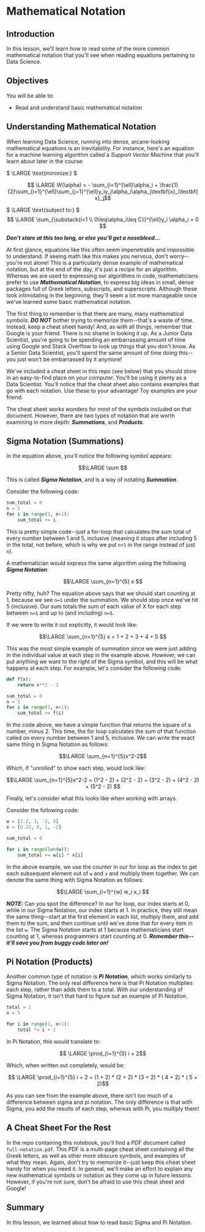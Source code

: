 
# Mathematical Notation

## Introduction

In this lesson, we'll learn how to read some of the more common mathematical notation that you'll see when reading equations pertaining to Data Science.

## Objectives

You will be able to:

* Read and understand basic mathematical notation


## Understanding Mathematical Notation

When learning Data Science, running into dense, arcane-looking mathematical equations is an inevitability. For instance, here's an equation for a machine learning algorithm called a _Support Vector Machine_ that you'll learn about later in the course:


$ \LARGE \text{minimize:} $

$$ \LARGE W(\alpha) = - \sum_{i=1}^{\ell}\alpha_i + \frac{1}{2}\sum_{i=1}^{\ell}\sum_{j=1}^{\ell}y_iy_j\alpha_i\alpha_j\textbf{x}_i\textbf{x}_j$$


$ \LARGE \text{subject to:} $ $$ \LARGE \sum_{\substack{i=1 \\ 0\leq\alpha_i\leq C}}^{\ell}y_i \alpha_i = 0 $$


<strong><em>Don't stare at this too long, or else you'll get a nosebleed...</em></strong></center>

At first glance, equations like this often seem impenetrable and impossible to understand. If seeing math like this makes you nervous, don't worry--you're not alone! This is a particularly dense example of mathematical notation, but at the end of the day, it's just a recipe for an algorithm. Whereas we are used to expressing our algorithms in code, mathematicians prefer to use **_Mathematical Notation_**, to express big ideas in small, dense packages full of Greek letters, subscripts, and superscripts. Although these look intimidating in the beginning, they'll seem a lot more manageable once we've learned some basic mathematical notation. 

The first thing to remember is that there are many, many mathematical symbols. **_DO NOT_** bother trying to memorize them--that's a waste of time. Instead, keep a cheat sheet handy! And, as with all things, remember that Google is your friend.  There is no shame in looking it up. As a Junior Data Scientist, you're going to be spending an embarrassing amount of time using Google and Stack Overflow to look up things that you don't know. As a Senior Data Scientist, you'll spend the same amount of time doing this--you just won't be embarrassed by it anymore! 

We've included a cheat sheet in this repo (see below) that you should store in an easy-to-find place on your computer. You'll be using it plenty as a Data Scientist. You'll notice that the cheat sheet also contains examples that go with each notation. Use these to your advantage! Toy examples are your friend. 

The cheat sheet works wonders for most of the symbols included on that document. However, there are two types of notation that are worth examining in more depth: **_Summations_**, and **_Products_**. 

## Sigma Notation (Summations)

In the equation above, you'll notice the following symbol appears:

$$\LARGE \sum $$

This is called **_Sigma Notation_**, and is a way of notating **_Summation_**. 

Consider the following code:

```python
sum_total = 0
n = 5
for i in range(1, n+1):
    sum_total += i
```

This is pretty simple code--just a for-loop that calculates the sum total of every number between 1 and 5, inclusive (meaning it stops after including 5 in the total, not before, which is why we put `n+1` in the range instead of just `n`).

A mathematician would express the same algorithm using the following **_Sigma Notation_**:

$$\LARGE \sum_{n=1}^{5} x $$

Pretty nifty, huh? The equation above says that we should start counting at 1, because we see `n=1` under the summation. We should stop once we've hit 5 (inclusive). Our sum totals the sum of each value of X for each step between `n=1` and up to (and including) `n=5`. 

If we were to write it out explicitly, it would look like:

$$\LARGE \sum_{n=1}^{5} x = 1 + 2 + 3 + 4 + 5 $$

This was the most simple example of summation since we were just adding in the individual value at each step in the example above. However, we can put anything we want to the right of the Sigma symbol, and this will be what happens at each step. For example, let's consider the following code:

```python
def f(x):
    return x**2 - 2

sum_total = 0
n = 5
for i in range(1, n+1):
    sum_total += f(i)
```

In the code above, we have a simple function that returns the square of a number, minus 2. This time, the for loop calculates the sum of that function called on every number between 1 and 5, inclusive.  We can write the exact same thing in Sigma Notation as follows:

$$\LARGE \sum_{n=1}^{5}x^2-2$$

Which, if "unrolled" to show each step, would look like: 

$$\LARGE \sum_{n=1}^{5}x^2-2 = (1^2 - 2) + (2^2 - 2) + (3^2 - 2) + (4^2 - 2) + (5^2 - 2) $$

Finally, let's consider what this looks like when working with arrays. 

Consider the following code:

```python
w = [2.2, 3, -2, 4]
x = [0.25, 0, 1, -2]

sum_total = 0

for i in range(len(w)):
    sum_total += w[i] * x[i]
```

In the above example, we use the counter in our for loop as the index to get each subsequent element out of `w` and `x` and multiply them together. We can denote the same thing with Sigma Notation as follows:

$$\LARGE \sum_{i=1}^{w} w_i x_i $$

**_NOTE:_** Can you spot the difference? In our for loop, our index starts at 0, while in our Sigma Notation, our index starts at 1. In practice, they still mean the same thing--start at the first element in each list, multiply them, and add them to the sum, and then continue until we've done that for every item in the list `w`. The Sigma Notation starts at 1 because mathematicians start counting at 1, whereas programmers start counting at 0. **_Remember this--it'll save you from buggy code later on!_** 

## Pi Notation (Products)

Another common type of notation is **_Pi Notation_**, which works similarly to Sigma Notation. The only real difference here is that Pi Notation multiplies each step, rather than adds them to a total. With our understanding of Sigma Notation, it isn't that hard to figure out an example of Pi Notation. 

```python
total = 1
n = 5

for i in range(1, n+1):
    total *= i + 2
```

In Pi Notation, this would translate to:

$$ \LARGE \prod_{i=1}^{5} i + 2$$

Which, when written out completely, would be:

$$ \LARGE \prod_{i=1}^{5} i + 2 = (1 + 2) * (2 + 2) * (3 + 2) * ( 4 + 2) * ( 5 + 2)$$

As you can see from the example above, there isn't too much of a difference between sigma and pi notation. The only difference is that with Sigma, you add the results of each step, whereas with Pi, you multiply them!

## A Cheat Sheet For the Rest

In the repo containing this notebook, you'll find a PDF document called `full-notation.pdf`. This PDF is a multi-page cheat sheet containing all the Greek letters, as well as other more obscure symbols, and examples of what they mean. Again, don't try to memorize it--just keep this cheat sheet handy for when you need it. In general, we'll make an effort to explain any new mathematical symbols or notation as they come up in future lessons. However, if you're not sure, don't be afraid to use this cheat sheet and Google!

## Summary

In this lesson, we learned about how to read basic Sigma and Pi Notation.


```python

```
